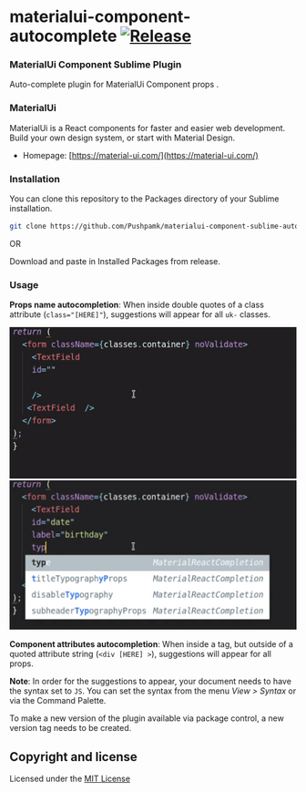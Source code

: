 materialui-component-autocomplete [![Release](https://img.shields.io/badge/version-0.1.0-orange.svg)](https://github.com/Pushpamk/materialui-component-sublime-autocomplete/releases/tag/0.1.0)
=============

### MaterialUi Component Sublime Plugin

Auto-complete plugin for MaterialUi Component props .

### MaterialUi

MaterialUi is a React components for faster and easier web development. Build your own design system, or start with Material Design.

* Homepage: [https://material-ui.com/](https://material-ui.com/)

### Installation


You can clone this repository to the Packages directory of your Sublime installation.

```bash
git clone https://github.com/Pushpamk/materialui-component-sublime-autocomplete.git
```

OR 


Download and paste in Installed Packages from release. 

### Usage

**Props name autocompletion**: When inside double quotes of a class attribute (`class="[HERE]"`), suggestions will appear for all `uk-` classes.

![guide-1](test/tutorial.gif)
![guide-2](test/tutorial.png)

**Component attributes autocompletion**: When inside a tag, but outside of a quoted attribute string (`<div [HERE] >`), suggestions will appear for all props.

**Note**: In order for the suggestions to appear, your document needs to have the syntax set to `JS`. You can set the syntax from the menu *View > Syntax* or via the Command Palette.

To make a new version of the plugin available via package control, a new version tag needs to be created.

## Copyright and license

Licensed under the [MIT License](LICENSE)